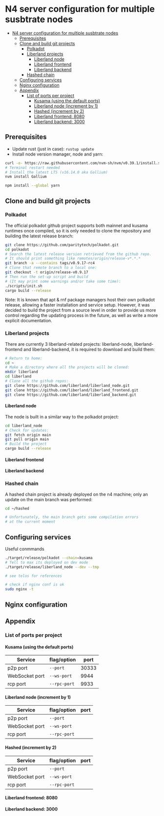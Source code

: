 # N4 server configuration for multiple susbtrate nodes

- [N4 server configuration for multiple susbtrate nodes](#n4-server-configuration-for-multiple-susbtrate-nodes)
  - [Prerequisites](#prerequisites)
  - [Clone and build git projects](#clone-and-build-git-projects)
    - [Polkadot](#polkadot)
    - [Liberland projects](#liberland-projects)
      - [Liberland node](#liberland-node)
      - [Liberland frontend](#liberland-frontend)
      - [Liberland backend](#liberland-backend)
    - [Hashed chain](#hashed-chain)
  - [Configuring services](#configuring-services)
  - [Nginx configuration](#nginx-configuration)
  - [Appendix](#appendix)
    - [List of ports per project](#list-of-ports-per-project)
      - [Kusama (using the default ports)](#kusama-using-the-default-ports)
      - [Liberland node (increment by 1)](#liberland-node-increment-by-1)
      - [Hashed (increment by 2)](#hashed-increment-by-2)
      - [Liberland frontend: 8080](#liberland-frontend-8080)
      - [Liberland backend: 3000](#liberland-backend-3000)

## Prerequisites
- Update rust (just in case): `rustup update`
- Install node version manager, node and yarn:

```bash
curl -o- https://raw.githubusercontent.com/nvm-sh/nvm/v0.39.1/install.sh | bash
# Terminal restart needed
# Install the latest LTS (v16.14.0 aka Gallium)
nvm install Gallium

npm install --global yarn
```

## Clone and build git projects

### Polkadot
The official polkadot github project supports both mainnet and kusama runtimes once compiled, so it is only needed to clone the repository and building the latest release branch:

```bash
git clone https://github.com/paritytech/polkadot.git
cd polkadot
# Search the latest release version retrieved from the github repo. 
# It should print something like remotes/origin/release-v*.*.*
git branch -a --contains tags/v0.9.17-rc4
# Clone that remote branch to a local one:
git checkout -t origin/release-v0.9.17
# Then run the set-up script and build 
# (It may print some warnings and/or take some time):
./scripts/init.sh
cargo build --release
```

Note: It is known that apt & rnf package managers host their own polkadot release, allowing a faster installation and service setup. However, it was decided to build the project from a source level in order to provide us more control regarding the updating process in the future, as well as write a more explicit documentation.

### Liberland projects
There are currently 3 liberland-related projects: liberland-node, liberland-frontend and liberland-backend, it is required to download and build them:

```bash
# Return to home:
cd ~
# Make a directory where all the projects will be cloned:
mkdir liberland
cd liberland
# Clone all the github repos:
git clone https://github.com/liberland/liberland_node.git
git clone https://github.com/liberland/liberland_frontend.git
git clone https://github.com/liberland/liberland_backend.git

```
#### Liberland node
The node is built in a similar way to the polkadot project:

```bash
cd liberland_node
# Check for updates:
git fetch origin main
git pull origin main
# Build the project
cargo build --release
```

#### Liberland frontend

#### Liberland backend

### Hashed chain
A hashed chain project is already deployed on the n4 machine; only an update on the main branch was performed:

```bash 
cd ~/hashed

# Unfortunately, the main branch gets some compilation errors 
# at the current moment

```

## Configuring services


Useful conmmands

```bash
./target/release/polkadot --chain=kusama
# Tell to max its deployed on dev mode
./target/release/liberland_node --dev --tmp

# see telos for references

# check if nginx conf is ok
sudo nginx -t
```
## Nginx configuration


## Appendix

### List of ports per project

#### Kusama (using the default ports)

| Service | flag/option | port |
|---------|-------------|------|
| p2p port | `--port` | 30333 |
| WebSocket port | `--ws-port` | 9944 |
| rcp port | `--rpc-port` | 9933 |

#### Liberland node (increment by 1)

| Service | flag/option | port |
|---------|-------------|------|
| p2p port | `--port` |  |
| WebSocket port | `--ws-port` |  |
| rcp port | `--rpc-port` |  |

#### Hashed (increment by 2)

| Service | flag/option | port |
|---------|-------------|------|
| p2p port | `--port` |  |
| WebSocket port | `--ws-port` |  |
| rcp port | `--rpc-port` |  |

#### Liberland frontend: 8080
#### Liberland backend: 3000
